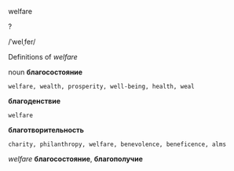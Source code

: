 welfare

?

/ˈwelˌfer/

Definitions of _welfare_

noun
**благосостояние**

    welfare, wealth, prosperity, well-being, health, weal
**благоденствие**

    welfare
**благотворительность**

    charity, philanthropy, welfare, benevolence, beneficence, alms

_welfare_
**благосостояние**, **благополучие**